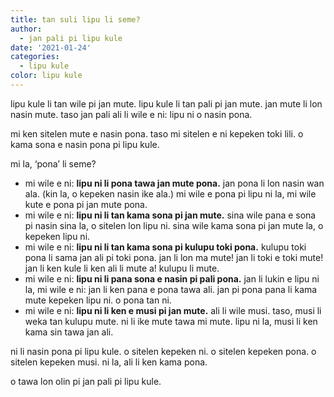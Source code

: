 ```yaml
---
title: tan suli lipu li seme?
author:
  - jan pali pi lipu kule
date: '2021-01-24'
categories:
  - lipu kule
color: lipu kule
---
```


lipu kule li tan wile pi jan mute. lipu kule li tan pali pi jan mute. jan mute li lon nasin mute. taso jan pali ali li wile e ni: lipu ni o nasin pona. 

mi ken sitelen mute e nasin pona. taso mi sitelen e ni kepeken toki lili. o kama sona e nasin pona pi lipu kule. 

mi la, ‘pona’ li seme?

- mi wile e ni: **lipu ni li pona tawa jan mute pona.** jan pona li lon nasin wan ala. (kin la, o kepeken nasin ike ala.) mi wile e pona pi lipu ni la, mi wile kute e pona pi jan mute pona. 
- mi wile e ni: **lipu ni li tan kama sona pi jan mute.** sina wile pana e sona pi nasin sina la, o sitelen lon lipu ni. sina wile kama sona pi jan mute la, o kepeken lipu ni. 
- mi wile e ni: **lipu ni li tan kama sona pi kulupu toki pona.** kulupu toki pona li sama jan ali pi toki pona. jan li lon ma mute! jan li toki e toki mute! jan li ken kule li ken ali li mute a! kulupu li mute. 
- mi wile e ni: **lipu ni li pana sona e nasin pi pali pona.** jan li lukin e lipu ni la, mi wile e ni: jan li ken pana e pona tawa ali. jan pi pona pana li kama mute kepeken lipu ni. o pona tan ni.
- mi wile e ni: **lipu ni li ken e musi pi jan mute.** ali li wile musi. taso, musi li weka tan kulupu mute. ni li ike mute tawa mi mute. lipu ni la, musi li ken kama sin tawa jan ali.

ni li nasin pona pi lipu kule. o sitelen kepeken ni. o sitelen kepeken pona. o sitelen kepeken musi. ni la, ali li ken kama pona. 

o tawa lon olin pi jan pali pi lipu kule.
